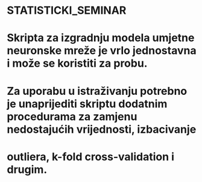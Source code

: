 # STATISTICKI_SEMINAR
# Skripta za izgradnju modela umjetne neuronske mreže je vrlo jednostavna i može se koristiti za probu.
# Za uporabu u istraživanju potrebno je unaprijediti skriptu dodatnim procedurama za zamjenu nedostajućih vrijednosti, izbacivanje
# outliera, k-fold cross-validation i drugim. 
